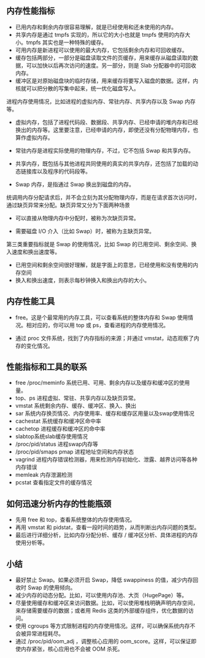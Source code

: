 ## 内存性能指标

+ 已用内存和剩余内存很容易理解，就是已经使用和还未使用的内存。
+ 共享内存是通过 tmpfs 实现的，所以它的大小也就是 tmpfs 使用的内存大小。tmpfs 其实也是一种特殊的缓存。
+ 可用内存是新进程可以使用的最大内存，它包括剩余内存和可回收缓存。
+ 缓存包括两部分，一部分是磁盘读取文件的页缓存，用来缓存从磁盘读取的数据，可以加快以后再次访问的速度。另一部分，则是 Slab 分配器中的可回收内存。
+ 缓冲区是对原始磁盘块的临时存储，用来缓存将要写入磁盘的数据。这样，内核就可以把分散的写集中起来，统一优化磁盘写入。

进程内存使用情况，比如进程的虚拟内存、常驻内存、共享内存以及 Swap 内存等。

+ 虚拟内存，包括了进程代码段、数据段、共享内存、已经申请的堆内存和已经换出的内存等。这里要注意，已经申请的内存，即使还没有分配物理内存，也算作虚拟内存。

+ 常驻内存是进程实际使用的物理内存，不过，它不包括 Swap 和共享内存。

+ 共享内存，既包括与其他进程共同使用的真实的共享内存，还包括了加载的动态链接库以及程序的代码段等。

+ Swap 内存，是指通过 Swap 换出到磁盘的内存。

统调用内存分配请求后，并不会立刻为其分配物理内存，而是在请求首次访问时，通过缺页异常来分配。缺页异常又分为下面两种场景

+ 可以直接从物理内存中分配时，被称为次缺页异常。

+ 需要磁盘 I/O 介入（比如 Swap）时，被称为主缺页异常。

第三类重要指标就是 Swap 的使用情况，比如 Swap 的已用空间、剩余空间、换入速度和换出速度等。

+ 已用空间和剩余空间很好理解，就是字面上的意思，已经使用和没有使用的内存空间
+ 换入和换出速度，则表示每秒钟换入和换出内存的大小。

## 内存性能工具

+ free。这是个最常用的内存工具，可以查看系统的整体内存和 Swap 使用情况。相对应的，你可以用 top 或 ps，查看进程的内存使用情况。

+ 通过 proc 文件系统，找到了内存指标的来源；并通过 vmstat，动态观察了内存的变化情况。

## 性能指标和工具的联系

+  free /proc/meminfo 系统已用、可用、剩余内存以及缓存和缓冲区的使用量。
+ top、ps 进程虚拟、常驻、共享内存以及缺页异常。
+ vmstat 系统剩余内存、缓存、缓冲区、换入、换出
+ sar 系统内存换页情况、内存使用率、缓存和缓存区用量以及swap使用情况
+ cachestat 系统缓存和缓冲区命中率
+ cachetop 进程缓存和缓冲区的命中率
+ slabtop系统slab缓存使用情况
+ /proc/pid/status 进程swap内存等
+ /proc/pid/smaps pmap  进程地址空间和内存状态
+ vagrind 进程内存错误检测器，用来检测内存初始化、泄露、越界访问等各种内存错误
+ memleak 内存泄漏检测
+ pcstat 查看指定文件的缓存情况

## 如何迅速分析内存的性能瓶颈

+ 先用 free 和 top，查看系统整体的内存使用情况。
+ 再用 vmstat 和 pidstat，查看一段时间的趋势，从而判断出内存问题的类型。
+ 最后进行详细分析，比如内存分配分析、缓存 / 缓冲区分析、具体进程的内存使用分析等。

## 小结

+ 最好禁止 Swap。如果必须开启 Swap，降低 swappiness 的值，减少内存回收时 Swap 的使用倾向。
+ 减少内存的动态分配。比如，可以使用内存池、大页（HugePage）等。
+ 尽量使用缓存和缓冲区来访问数据。比如，可以使用堆栈明确声明内存空间，来存储需要缓存的数据；或者用 Redis 这类的外部缓存组件，优化数据的访问。
+ 使用 cgroups 等方式限制进程的内存使用情况。这样，可以确保系统内存不会被异常进程耗尽。
+ 通过 /proc/pid/oom_adj ，调整核心应用的 oom_score。这样，可以保证即使内存紧张，核心应用也不会被 OOM 杀死。

